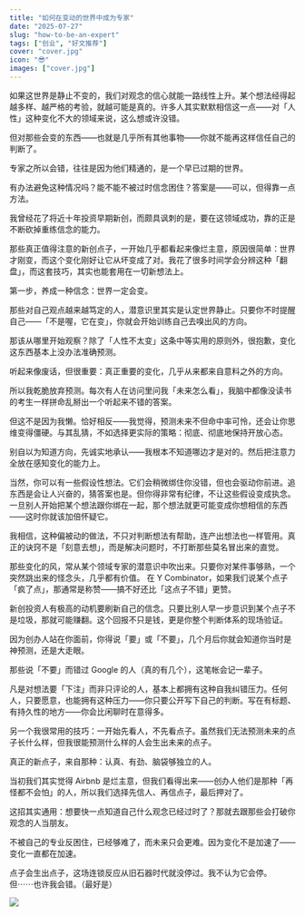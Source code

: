```yaml
---
title: "如何在变动的世界中成为专家"
date: "2025-07-27"
slug: "how-to-be-an-expert"
tags: ["创业", "好文推荐"]
cover: "cover.jpg"
icon: "😎"
images: ["cover.jpg"]
---
```

如果这世界是静止不变的，我们对观念的信心就能一路线性上升。某个想法经得起越多样、越严格的考验，就越可能是真的。许多人其实默默相信这一点——对「人性」这种变化不大的领域来说，这么想或许没错。



但对那些会变的东西——也就是几乎所有其他事物——你就不能再这样信任自己的判断了。



专家之所以会错，往往是因为他们精通的，是一个早已过期的世界。



有办法避免这种情况吗？能不能不被过时信念困住？答案是——可以，但得靠一点方法。



我曾经花了将近十年投资早期新创，而颇具讽刺的是，要在这领域成功，靠的正是不断砍掉重练信念的能力。



那些真正值得注意的新创点子，一开始几乎都看起来像烂主意，原因很简单：世界才刚变，而这个变化刚好让它从坏变成了对。我花了很多时间学会分辨这种「翻盘」，而这套技巧，其实也能套用在一切新想法上。



第一步，养成一种信念：世界一定会变。



那些对自己观点越来越笃定的人，潜意识里其实是认定世界静止。只要你不时提醒自己——「不是喔，它在变」，你就会开始训练自己去嗅出风的方向。



那该从哪里开始观察？除了「人性不太变」这条中等实用的原则外，很抱歉，变化这东西基本上没办法准确预测。



听起来像废话，但很重要：真正重要的变化，几乎从来都来自意料之外的方向。



所以我乾脆放弃预测。每次有人在访问里问我「未来怎么看」，我脑中都像没读书的考生一样拼命乱掰出一个听起来不错的答案。



但这不是因为我懒。恰好相反——我觉得，预测未来不但命中率可怜，还会让你思维变得僵硬。与其乱猜，不如选择更实际的策略：彻底、彻底地保持开放心态。



别自以为知道方向，先诚实地承认——我根本不知道哪边才是对的。然后把注意力全放在感知变化的能力上。



当然，你可以有一些假设性想法。它们会稍微绑住你没错，但也会驱动你前进。追东西是会让人兴奋的，猜答案也是。但你得非常有纪律，不让这些假设变成执念。
一旦别人开始把某个想法跟你绑在一起，那个想法就更可能变成你想相信的东西——这时你就该加倍怀疑它。



我相信，这种偏被动的做法，不只对判断想法有帮助，连产出想法也一样管用。真正的诀窍不是「刻意去想」，而是解决问题时，不打断那些莫名冒出来的直觉。



那些变化的风，常从某个领域专家的潜意识中吹出来。只要你对某件事够熟，一个突然跳出来的怪念头，几乎都有价值。
在 Y Combinator，如果我们说某个点子「疯了点」，那通常是称赞——搞不好还比「这点子不错」更赞。



新创投资人有极高的动机要刷新自己的信念。只要比别人早一步意识到某个点子不是垃圾，那就可能赚翻。这个回报不只是钱，更是你整个判断体系的现场验证。



因为创办人站在你面前，你得说「要」或「不要」，几个月后你就会知道你当时是神预测，还是大走眼。



那些说「不要」而错过 Google 的人（真的有几个），这笔帐会记一辈子。



凡是对想法要「下注」而非只评论的人，基本上都拥有这种自我纠错压力。任何人，只要愿意，也能拥有这种压力——你只要公开写下自己的判断。写在有标题、有持久性的地方——你会比闲聊时在意得多。



另一个我很常用的技巧：一开始先看人，不先看点子。虽然我们无法预测未来的点子长什么样，但我很能预测什么样的人会生出未来的点子。



真正的新点子，来自那种：认真、有劲、脑袋够独立的人。



当初我们其实觉得 Airbnb 是烂主意，但我们看得出来——创办人他们是那种「再怪都不会怕」的人，所以我们选择先信人、再信点子，最后押对了。



这招其实通用：想要快一点知道自己什么观念已经过时了？那就去跟那些会打破你观念的人当朋友。



不被自己的专业反困住，已经够难了，而未来只会更难。因为变化不是加速了——变化一直都在加速。



点子会生出点子，这场连锁反应从旧石器时代就没停过。我不认为它会停。
但⋯⋯也许我会错。（最好是）




![](https://prod-files-secure.s3.us-west-2.amazonaws.com/112d0858-5090-4d34-a606-b75eb8d65fd2/46476355-9cf3-4e99-9b7a-3531bc426380/1000202064.png?X-Amz-Algorithm=AWS4-HMAC-SHA256&X-Amz-Content-Sha256=UNSIGNED-PAYLOAD&X-Amz-Credential=ASIAZI2LB466RYZM5KC3%2F20250729%2Fus-west-2%2Fs3%2Faws4_request&X-Amz-Date=20250729T040141Z&X-Amz-Expires=3600&X-Amz-Security-Token=IQoJb3JpZ2luX2VjEHEaCXVzLXdlc3QtMiJIMEYCIQDTuDtdzee6wPEbvmmRVGfQkra%2FLTMVqUMzQuuIohMitAIhAM%2F3HOchOWyO4pId4cArH6rrAP86qcX9aOGBdWndKcnIKogECJr%2F%2F%2F%2F%2F%2F%2F%2F%2F%2FwEQABoMNjM3NDIzMTgzODA1IgzePVgFigWkdH4cpXEq3AOBGUS1XxFkikEmTE612xjKQvIlxgYQouDtVaulB2OfmGMne0u7TTVotH8w2Ltz2zUf6Ypd%2FappjEQbrmhD9sLh9q4j415OUC3ioooZutDQntO9Rl7Teo8mKKVZQm4tG%2BlOnks%2F2R9UPuHTUS%2Fjq7qISPczFGgO4MlPWx6jTlRKSD28p8fsDdM64PbNDDhfEEaD3EjQP7dif2JVcos3Yy5Lno%2FLKRpdAjaGbnNh5scx3PnlLPzKgzLt1yaU3oQq7gZR6UfM9rSKZKulXRsxEIhsx7xb8wDyQtTYpPsCQz6BFgjBsqxiKXLJzyknMcQePe52%2BjLZCj0SkaE3kqtHpEREpOczuedruW%2F3jd5HDZLiajMmC1b%2F1iNJ2JAKvPb6YcvdJhonIcU8IYUG5l2%2BS9LZIB2bLfHHLgGHOPwyV5owgTFhr3b0N%2FJTV%2FS4ES6DFyY8H%2F%2B9jK603vdj%2FTmdmEAF0SQP0Pxlz4Fbs8BIiC%2B3Vo43NWwYn9jC83TeUmFLMbnyIy8yufAMNZS3VN3YJSWo5%2Fbs8R%2BXjaakIARXn1EDaDU3DbyWtX%2BhwGjiQiFXTY%2FlTTjc796KzRgcxzM%2BzMuJwULX4rQ1RXD89sDuAszD%2Bz5p6BnG95%2FzFDRpfzDGrKDEBjqkATrtWvzOShnee9r0YRpATr8AVeCzhc3f94FD%2F%2BW8IWKDc3usxoOMlTPhGUgDhlaqP1rJsLlAEe3zH7qQ4G2gx24qR0oJkf56wClkypAhzSOrIM2qa6vFxn5JXrshiLHhEI7SC5%2FDIXIuxnfBNCC8Epf3VfSw3uNuhDl7rP0lqeFSqzFcyONlw91XjkTDfHqIJH9mVsvOVjeFi7tLTf8zBQ3n5nDG&X-Amz-Signature=798fc71d3d416baa4a9d65261694734523b1ed63a867fcc0a19f18ab008b08bf&X-Amz-SignedHeaders=host&x-amz-checksum-mode=ENABLED&x-id=GetObject)

